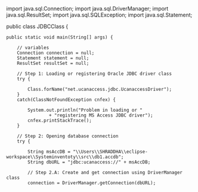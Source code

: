 import java.sql.Connection;
import java.sql.DriverManager;
import java.sql.ResultSet;
import java.sql.SQLException;
import java.sql.Statement;
 
public class JDBCClass {
 
    public static void main(String[] args) {
 
        // variables
        Connection connection = null;
        Statement statement = null;
        ResultSet resultSet = null;
 
        // Step 1: Loading or registering Oracle JDBC driver class
        try {
 
            Class.forName("net.ucanaccess.jdbc.UcanaccessDriver");
        }
        catch(ClassNotFoundException cnfex) {
 
            System.out.println("Problem in loading or "
                    + "registering MS Access JDBC driver");
            cnfex.printStackTrace();
        }
 
        // Step 2: Opening database connection
        try {
 
            String msAccDB = "\\Users\\SHRADDHA\\eclipse-workspace\\Systeminventoty\\src\\db1.accdb";
            String dbURL = "jdbc:ucanaccess://" + msAccDB; 
 
            // Step 2.A: Create and get connection using DriverManager class
            connection = DriverManager.getConnection(dbURL); 
